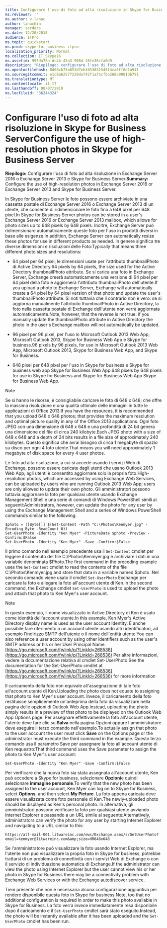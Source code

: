 ```yaml
---
title: Configurare l'uso di foto ad alta risoluzione in Skype for Business Server
ms.reviewer: ''
ms.author: v-lanac
author: lanachin
manager: serdars
ms.date: 12/20/2018
audience: ITPro
ms.topic: quickstart
ms.prod: skype-for-business-itpro
localization_priority: Normal
ms.collection: IT_Skype16
ms.assetid: 995da78a-dc44-45a3-908d-16fe36cfa0d9
description: "Riepilogo: configurare l'uso di foto ad alta risoluzione in Exchange Server 2016 o Exchange Server 2013 e Skype for Business Server."
ms.openlocfilehash: 8d68cb75a053d7eb165383154514ca6ff8d1a941
ms.sourcegitcommit: e1c8a62577229daf42f1a7bcfba268a9001bb791
ms.translationtype: MT
ms.contentlocale: it-IT
ms.lasthandoff: 08/07/2019
ms.locfileid: "36244324"
---
```

# <a name="configure-the-use-of-high-resolution-photos-in-skype-for-business-server"></a><span data-ttu-id="03e94-103">Configurare l'uso di foto ad alta risoluzione in Skype for Business Server</span><span class="sxs-lookup"><span data-stu-id="03e94-103">Configure the use of high-resolution photos in Skype for Business Server</span></span>
 
<span data-ttu-id="03e94-104">**Riepilogo:** Configurare l'uso di foto ad alta risoluzione in Exchange Server 2016 o Exchange Server 2013 e Skype for Business Server.</span><span class="sxs-lookup"><span data-stu-id="03e94-104">**Summary:** Configure the use of high-resolution photos in Exchange Server 2016 or Exchange Server 2013 and Skype for Business Server.</span></span>
  
<span data-ttu-id="03e94-105">In Skype for Business Server le foto possono essere archiviate in una cassetta postale di Exchange Server 2016 o Exchange Server 2013 di un utente, che consente di ridimensionare le foto fino a 648 pixel per 648 pixel.</span><span class="sxs-lookup"><span data-stu-id="03e94-105">In Skype for Business Server photos can be stored in a user's Exchange Server 2016 or Exchange Server 2013 mailbox, which allows for photo sizes up to 648 pixels by 648 pixels.</span></span> <span data-ttu-id="03e94-106">Inoltre, Exchange Server può ridimensionare automaticamente queste foto per l'uso in prodotti diversi in base alle esigenze.</span><span class="sxs-lookup"><span data-stu-id="03e94-106">In addition, Exchange Server can automatically resize these photos for use in different products as needed.</span></span> <span data-ttu-id="03e94-107">In genere significa tre diverse dimensioni e risoluzioni delle Foto:</span><span class="sxs-lookup"><span data-stu-id="03e94-107">Typically that means three different photo sizes and resolutions:</span></span>
  
- <span data-ttu-id="03e94-108">64 pixel per 64 pixel, le dimensioni usate per l'attributo thumbnailPhoto di Active Directory.</span><span class="sxs-lookup"><span data-stu-id="03e94-108">64 pixels by 64 pixels, the size used for the Active Directory thumbnailPhoto attribute.</span></span> <span data-ttu-id="03e94-109">Se si carica una foto in Exchange Server, Exchange creerà automaticamente una versione di 64 pixel per 64 pixel della foto e aggiornerà l'attributo thumbnailPhoto dell'utente.</span><span class="sxs-lookup"><span data-stu-id="03e94-109">If you upload a photo to Exchange Server, Exchange will automatically create a 64 pixel by 64 pixel version of that photo and update the user's thumbnailPhoto attribute.</span></span> <span data-ttu-id="03e94-110">Si noti tuttavia che il contrario non è vero: se si aggiorna manualmente l'attributo thumbnailPhoto in Active Directory, la foto nella cassetta postale di Exchange dell'utente non verrà aggiornata automaticamente.</span><span class="sxs-lookup"><span data-stu-id="03e94-110">Note, however, that the reverse is not true: if you manually update the thumbnailPhoto attribute in Active Directory the photo in the user's Exchange mailbox will not automatically be updated.</span></span>
    
- <span data-ttu-id="03e94-111">96 pixel per 96 pixel, per l'uso in Microsoft Outlook 2013 Web App, Microsoft Outlook 2013, Skype for Business Web App e Skype for business.</span><span class="sxs-lookup"><span data-stu-id="03e94-111">96 pixels by 96 pixels, for use in Microsoft Outlook 2013 Web App, Microsoft Outlook 2013, Skype for Business Web App, and Skype for Business.</span></span>
    
- <span data-ttu-id="03e94-112">648 pixel per 648 pixel per l'uso in Skype for business e Skype for business web app Skype for Business Web App.</span><span class="sxs-lookup"><span data-stu-id="03e94-112">648 pixels by 648 pixels for use in Skype for Business and Skype for Business Web App Skype for Business Web App.</span></span>
    
> [!NOTE]
> <span data-ttu-id="03e94-113">Se si hanno le risorse, è consigliabile caricare le foto di 648 x 648; che offre la massima risoluzione e una qualità ottimale delle immagini in tutte le applicazioni di Office 2013.</span><span class="sxs-lookup"><span data-stu-id="03e94-113">If you have the resources, it is recommended that you upload 648 x 648 photos; that provides the maximum resolution and optimal picture quality in any of the Office 2013 applications.</span></span> <span data-ttu-id="03e94-114">Ogni foto JPEG con una dimensione di 648 x 648 e una profondità di 24 bit genera una dimensione del file di circa 240 kilobyte.</span><span class="sxs-lookup"><span data-stu-id="03e94-114">Each JPEG photo with a size of 648 x 648 and a depth of 24 bits results in a file size of approximately 240 kilobytes.</span></span> <span data-ttu-id="03e94-115">Questo significa che avrai bisogno di circa 1 megabyte di spazio su disco per ogni 4 foto utente.</span><span class="sxs-lookup"><span data-stu-id="03e94-115">That means you will need approximately 1 megabyte of disk space for every 4 user photos.</span></span> 
  
<span data-ttu-id="03e94-116">Le foto ad alta risoluzione, a cui si accede usando i servizi Web di Exchange, possono essere caricate dagli utenti che usano Outlook 2013 Web App; agli utenti è consentito aggiornare solo la propria foto.</span><span class="sxs-lookup"><span data-stu-id="03e94-116">High-resolution photos, which are accessed by using Exchange Web Services, can be uploaded by users who are running Outlook 2013 Web App; users are only allowed to update their own photo.</span></span> <span data-ttu-id="03e94-117">Gli amministratori possono tuttavia aggiornare la foto per qualsiasi utente usando Exchange Management Shell e una serie di comandi di Windows PowerShell simili ai seguenti:</span><span class="sxs-lookup"><span data-stu-id="03e94-117">Administrators, however, can update the photo for any user by using the Exchange Management Shell and a series of Windows PowerShell commands similar to the following:</span></span>
  
```
$photo = ([Byte[]] $(Get-Content -Path "C:\Photos\Kenmyer.jpg" -Encoding Byte -ReadCount 0))
Set-UserPhoto -Identity "Ken Myer" -PictureData $photo -Preview -Confirm:$False
Set-UserPhoto -Identity "Ken Myer" -Save -Confirm:$False
```

<span data-ttu-id="03e94-118">Il primo comando nell'esempio precedente usa il `Get-Content` cmdlet per leggere il contenuto del file C:\Photos\Kenmyer.jpg e archiviare i dati in una variabile denominata $Photo.</span><span class="sxs-lookup"><span data-stu-id="03e94-118">The first command in the preceding example uses the `Get-Content` cmdlet to read the contents of the file C:\Photos\Kenmyer.jpg and store that data in a variable named $photo.</span></span> <span data-ttu-id="03e94-119">Nel secondo comando viene usato il cmdlet `Set-UserPhoto` Exchange per caricare la foto e allegare la foto all'account utente di Ken.</span><span class="sxs-lookup"><span data-stu-id="03e94-119">In the second command, the Exchange cmdlet `Set-UserPhoto` is used to upload the photo and attach that photo to Ken Myer's user account.</span></span>
  
> [!NOTE]
> <span data-ttu-id="03e94-120">In questo esempio, il nome visualizzato in Active Directory di Ken è usato come identità dell'account utente.</span><span class="sxs-lookup"><span data-stu-id="03e94-120">In this example, Ken Myer's Active Directory display name is used as the user account Identity.</span></span> <span data-ttu-id="03e94-121">È anche possibile fare riferimento a un account utente usando altri identificatori, ad esempio l'indirizzo SMTP dell'utente o il nome dell'entità utente.</span><span class="sxs-lookup"><span data-stu-id="03e94-121">You can also reference a user account by using other identifiers such as the user's SMTP address or his or her User Principal Name.</span></span> <span data-ttu-id="03e94-122">[https://go.microsoft.com/fwlink/p/?LinkId=268536](https://go.microsoft.com/fwlink/p/?LinkId=268536) Per altre informazioni, vedere la documentazione relativa al cmdlet Set-UserPhoto.</span><span class="sxs-lookup"><span data-stu-id="03e94-122">See the documentation for the Set-UserPhoto cmdlet at [https://go.microsoft.com/fwlink/p/?LinkId=268536](https://go.microsoft.com/fwlink/p/?LinkId=268536) for more information</span></span>
  
<span data-ttu-id="03e94-123">Il caricamento della foto non equivale all'assegnazione di tale foto all'account utente di Ken.</span><span class="sxs-lookup"><span data-stu-id="03e94-123">Uploading the photo does not equate to assigning that photo to Ken Myer's user account.</span></span> <span data-ttu-id="03e94-124">Invece, il caricamento della foto restituisce semplicemente un'anteprima della foto da visualizzare nella pagina delle opzioni di Outlook Web App.</span><span class="sxs-lookup"><span data-stu-id="03e94-124">Instead, uploading the photo simply results in a preview of that photo to be displayed on the Outlook Web App Options page.</span></span> <span data-ttu-id="03e94-125">Per assegnare effettivamente la foto all'account utente, l'utente deve fare clic su **Salva** nella pagina Opzioni oppure l'amministratore deve eseguire il terzo comando nell'esempio.</span><span class="sxs-lookup"><span data-stu-id="03e94-125">To actually assign that photo to the user account the user must click **Save** on the Options page or the administrator must execute the third command in the example.</span></span> <span data-ttu-id="03e94-126">Questo terzo comando usa il parametro Save per assegnare la foto all'account utente di Ken requestro:</span><span class="sxs-lookup"><span data-stu-id="03e94-126">That third command uses the Save parameter to assign the photo to Ken Myer's user account:</span></span>
  
```
Set-UserPhoto -Identity "Ken Myer" -Save -Confirm:$False
```

<span data-ttu-id="03e94-127">Per verificare che la nuova foto sia stata assegnata all'account utente, Ken può accedere a Skype for business, selezionare **Opzioni**e quindi selezionare **immagine personale**.</span><span class="sxs-lookup"><span data-stu-id="03e94-127">To verify that the new photo has been assigned to the user account, Ken Myer can log on to Skype for Business, select **Options**, and then select **My Picture**.</span></span> <span data-ttu-id="03e94-128">La foto appena caricata deve essere visualizzata come foto personale di Ken.</span><span class="sxs-lookup"><span data-stu-id="03e94-128">The newly-uploaded photo should be displayed as Ken's personal photo.</span></span> <span data-ttu-id="03e94-129">In alternativa, gli amministratori possono verificare la foto per qualsiasi utente avviando Internet Explorer e passando a un URL simile al seguente:</span><span class="sxs-lookup"><span data-stu-id="03e94-129">Alternatively, administrators can verify the photo for any user by starting Internet Explorer and navigating to a URL similar to this:</span></span>
  
```
https://atl-mail-001.litwareinc.com/ews/Exchange.asmx/s/GetUserPhoto?email=kenmyer@litwareinc.com&amp;size=HR648x648
```

<span data-ttu-id="03e94-130">Se l'amministratore può visualizzare la foto usando Internet Explorer, ma l'utente non può visualizzare la propria foto in Skype for business, potrebbe trattarsi di un problema di connettività con i servizi Web di Exchange o con il servizio di individuazione automatica di Exchange.</span><span class="sxs-lookup"><span data-stu-id="03e94-130">If the administrator can view the photo using Internet Explorer but the user cannot view his or her photo in Skype for Business there may be a connectivity problem with Exchange Web Services or with the Exchange autodiscover service.</span></span>
  
<span data-ttu-id="03e94-131">Tieni presente che non è necessaria alcuna configurazione aggiuntiva per rendere disponibile questa foto in Skype for business.</span><span class="sxs-lookup"><span data-stu-id="03e94-131">Note, too that no additional configuration is required in order to make this photo available in Skype for Business.</span></span> <span data-ttu-id="03e94-132">La foto verrà invece immediatamente resa disponibile dopo il caricamento e il `Set-UserPhoto` cmdlet sarà stato eseguito.</span><span class="sxs-lookup"><span data-stu-id="03e94-132">Instead, the photo will be instantly available after it has been uploaded and the `Set-UserPhoto` cmdlet has been run.</span></span>
